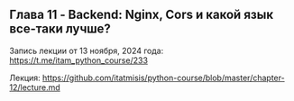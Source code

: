 ## Глава 11 - Backend: Nginx, Cors и какой язык все-таки лучше?

Запись лекции от 13 ноября, 2024 года: https://t.me/itam_python_course/233<br>

Лекция: https://github.com/itatmisis/python-course/blob/master/chapter-12/lecture.md
